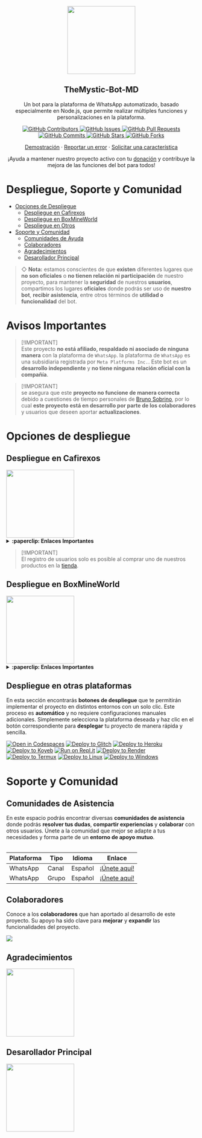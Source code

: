 <p align="center">
 <img width="180px" src="https://i.ibb.co/Qn1W6cP/image.png" align="center"/>
 <h2 align="center">TheMystic-Bot-MD</h2>
 <p align="center">Un bot para la plataforma de WhatsApp automatizado, basado especialmente en Node.js, que permite realizar múltiples funciones y personalizaciones en la plataforma.</p>
</p>

<p align="center">
  <a href="https://github.com/BrunoSobrino/TheMystic-Bot-MD/graphs/contributors">
    <img alt="GitHub Contributors" src="https://img.shields.io/github/contributors/BrunoSobrino/TheMystic-Bot-MD?style=for-the-badge" />
  </a>
  <a href="https://github.com/BrunoSobrino/TheMystic-Bot-MD/issues">
    <img alt="GitHub Issues" src="https://img.shields.io/github/issues/BrunoSobrino/TheMystic-Bot-MD?style=for-the-badge" />
  </a>
  <a href="https://github.com/BrunoSobrino/TheMystic-Bot-MD/pulls">
    <img alt="GitHub Pull Requests" src="https://img.shields.io/github/issues-pr/BrunoSobrino/TheMystic-Bot-MD?style=for-the-badge" />
  </a>
  <a href="https://github.com/BrunoSobrino/TheMystic-Bot-MD/commits">
    <img alt="GitHub Commits" src="https://img.shields.io/github/commit-activity/m/BrunoSobrino/TheMystic-Bot-MD?style=for-the-badge" />
  </a>
  <a href="https://github.com/BrunoSobrino/TheMystic-Bot-MD">
    <img alt="GitHub Stars" src="https://img.shields.io/github/stars/BrunoSobrino/TheMystic-Bot-MD?style=for-the-badge" />
  </a>
  <a href="https://github.com/BrunoSobrino/TheMystic-Bot-MD/fork">
    <img alt="GitHub Forks" src="https://img.shields.io/github/forks/BrunoSobrino/TheMystic-Bot-MD?style=for-the-badge" />
  </a>
</p>

<p align="center">
  <a href="https://api.whatsapp.com/send?phone=+5219992843881&text=&text=.menu">Demostración</a>
  ·
  <a href="https://github.com/BrunoSobrino/TheMystic-Bot-MD/issues/new?assignees=&labels=Bug">Reportar un error</a>
  ·
  <a href="https://github.com/BrunoSobrino/TheMystic-Bot-MD/issues/new?assignees=&labels=Enhancement">Solicitar una característica</a>
</p>

<!-- <p align="center">
  <a href="/src/docs/README_en.md">English</a>
  ·
  <a href="/src/docs/README_pt-br.md">Português</a>
</p> -->

<p align="center">¡Ayuda a mantener nuestro proyecto activo con tu <a href="https://www.paypal.me/BrunoSob">donación</a> y contribuye la mejora de las funciones del bot para todos!</p>

# Despliegue, Soporte y Comunidad
- [Opciones de Despliegue](#opciones-de-despliegue)
  - [Despliegue en Cafirexos](#despliegue-en-cafirexos)
  - [Despliegue en BoxMineWorld](#despliegue-en-boxmineworld)
  - [Despliegue en Otros](#despliegue-en-otros)
- [Soporte y Comunidad](#soporte-y-comunidad)
  - [Comunidades de Ayuda](#guía-de-uso)
  - [Colaboradores](#colaboradores)
  - [Agradecimientos](#agradecimientos)
  - [Desarollador Principal](#desarollador-principal)

> ◇ **Nota:** estamos conscientes de que **existen** diferentes lugares que **no son oficiales** o **no tienen relación ni participación** de nuestro proyecto, para mantener la **seguridad** de nuestros **usuarios**, compartimos los lugares **oficiales** donde podrás ser uso de **nuestro bot**, **recibir asistencia**, entre otros términos de **utilidad o funcionalidad** del bot.

# Avisos Importantes

> [!IMPORTANT]\
> Este proyecto **no está afiliado, respaldado ni asociado de ninguna manera** con la plataforma de `WhatsApp`. la plataforma de `WhatsApp` es una subsidiaria registrada por `Meta Platforms Inc.`. Este bot es un **desarrollo independiente** y **no tiene ninguna relación oficial con la compañía**.

> [!IMPORTANT]\
> se asegura que este **proyecto no funcione de manera correcta** debido a cuestiones de tiempo personales de [Bruno Sobrino](https://github.com/BrunoSobrino), por lo cual **este proyecto está en desarrollo por parte de los colaboradores** y usuarios que deseen aportar **actualizaciones**.


# Opciones de despliegue

## Despliegue en Cafirexos

<a href="https://cafirexos.com">
  <img width="180px" src="https://cdn.cafirexos.com/logos/logo_cfros_2000x2000.png"/>
</a>

<details>
 <summary><b>:paperclip: Enlaces Importantes</b></summary>

- [Sitio web](https://cafirexos.com)
- [Área de clientes](https://cafirexos.com/clientarea.php)
- [Panel de control](https://panel.cafirexos.com)
- [Base de conocimientos](https://cafirexos.com/knowledgebase)
- [Estado de los servicios](https://estado.cafirexos.com)
- [Canal de WhatsApp](https://cafirexos.com/whatsapp/canal)
- [Comunidad de WhatsApp](https://cafirexos.com/whatsapp/comunidad)
- [Soporte](https://cafirexos.com/submitticket.php)

  <div style="border-left: 4px solid #8250df; background-color: #1e1e1e; padding: 12px; margin-top: 12px; border-radius: 6px;">
    <strong style="color: #8250df;">💡 Important</strong><br/>
    <span style="color: #c9d1d9;">El registro de usuarios solo es posible al comprar uno de nuestros productos en la <a href="https://cafirexos.com/store" style="color:#58a6ff;">tienda</a>.</span>
  </div>

</details>

> [!IMPORTANT]\
> El registro de usuarios solo es posible al comprar uno de nuestros productos en la [tienda](https://cafirexos.com/store).

## Despliegue en BoxMineWorld

<a href="https://boxmineworld.com">
  <img width="180px" src="https://i.ibb.co/sFygw8p/favicon.png"/>
</a>

<details>
 <summary><b>:paperclip: Enlaces Importantes</b></summary>

- **Sitio Web:** [boxmineworld.com](https://boxmineworld.com)
- **Área de Clientes:** [dash.boxmineworld.com](https://dash.boxmineworld.com)
- **Panel de Control:** [panel.boxmineworld.com](https://panel.boxmineworld.com)
- **Documentación:** [docs.boxmineworld.com](https://docs.boxmineworld.com)
- **Comunidad de Discord:** [¡Únete aquí!](https://discord.gg/84qsr4v)

</details>

## Despliegue en otras plataformas

En esta sección encontrarás **botones de despliegue** que te permitirán implementar el proyecto en distintos entornos con un solo clic. Este proceso es **automático** y no requiere configuraciones manuales adicionales. Simplemente selecciona la plataforma deseada y haz clic en el botón correspondiente para **desplegar** tu proyecto de manera rápida y sencilla.

[![Open in Codespaces](https://github.com/codespaces/badge.svg)](https://github.com/codespaces/new?skip_quickstart=true&machine=basicLinux32gb&repo=514876515&ref=master&geo=EuropeWest)
[![Deploy to Glitch](https://binbashbanana.github.io/deploy-buttons/buttons/remade/glitch.svg)](https://glitch.com/edit/#!/import/github/BrunoSobrino/TheMystic-Bot-MD)
[![Deploy to Heroku](https://binbashbanana.github.io/deploy-buttons/buttons/remade/heroku.svg)](https://www.heroku.com/deploy?template=https://github.com/BrunoSobrino/TheMystic-Bot-MD)
[![Deploy to Koyeb](https://binbashbanana.github.io/deploy-buttons/buttons/remade/koyeb.svg)](https://app.koyeb.com/deploy?type=git&name=themystic-bot-md&repository=https://github.com/BrunoSobrino/TheMystic-Bot-MD)
[![Run on Repl.it](https://binbashbanana.github.io/deploy-buttons/buttons/remade/replit.svg)](https://repl.it/github/BrunoSobrino/TheMystic-Bot-MD)
[![Deploy to Render](https://binbashbanana.github.io/deploy-buttons/buttons/remade/render.svg)](https://dashboard.render.com/blueprint/new?repo=https://github.com/BrunoSobrino/TheMystic-Bot-MD)
[![Deploy to Termux](https://img.shields.io/badge/Android-3DDC84?style=for-the-badge&logo=android&logoColor=white)](https://brunosobrino.github.io/TheMystic-Bot-MD/)
[![Deploy to Linux](https://img.shields.io/badge/Linux-black?style=for-the-badge&logo=linux&logoColor=white)](https://brunosobrino.github.io/TheMystic-Bot-MD/)
[![Deploy to Windows](https://img.shields.io/badge/Windows-0078D6?style=for-the-badge&logo=windows&logoColor=white)](https://brunosobrino.github.io/TheMystic-Bot-MD/)

<!-- [![Deploy to Vercel](https://binbashbanana.github.io/deploy-buttons/buttons/remade/vercel.svg)](https://vercel.com/new/clone?repository-url=https://github.com/BrunoSobrino/TheMystic-Bot-MD) -->

# Soporte y Comunidad

## Comunidades de Asistencia

En este espacio podrás encontrar diversas **comunidades de asistencia** donde podrás **resolver tus dudas**, **compartir experiencias** y **colaborar** con otros usuarios. Únete a la comunidad que mejor se adapte a tus necesidades y forma parte de un **entorno de apoyo mutuo**.

<table>

| Plataforma | Tipo | Idioma | Enlace |
| --- | --- | --- |--- |
| WhatsApp | Canal | Español | [¡Únete aquí!](https://whatsapp.com/channel/0029Vaein6eInlqIsCXpDs3y) |
| WhatsApp | Grupo | Español | [¡Únete aquí!](https://chat.whatsapp.com/HJnmHGjQG1w3kcgFcuPclo) |

</table>

## Colaboradores

Conoce a los **colaboradores** que han aportado al desarrollo de este proyecto. Su apoyo ha sido clave para **mejorar** y **expandir** las funcionalidades del proyecto.

<a href="https://github.com/BrunoSobrino/TheMystic-Bot-MD/graphs/contributors">
  <img src="https://contrib.rocks/image?repo=BrunoSobrino/TheMystic-Bot-MD" /> 
</a>

## Agradecimientos

<a href="https://github.com/BochilGaming/games-wabot-md/tree/multi-device">
  <img src="https://i.ibb.co/CMpM8pk/Bochil-Gaming.png" width="180px"/>
</a>

## Desarollador Principal

<a href="https://github.com/BrunoSobrino">
  <img src="https://i.ibb.co/Qn1W6cP/image.png" width="180px"/>
</a>

